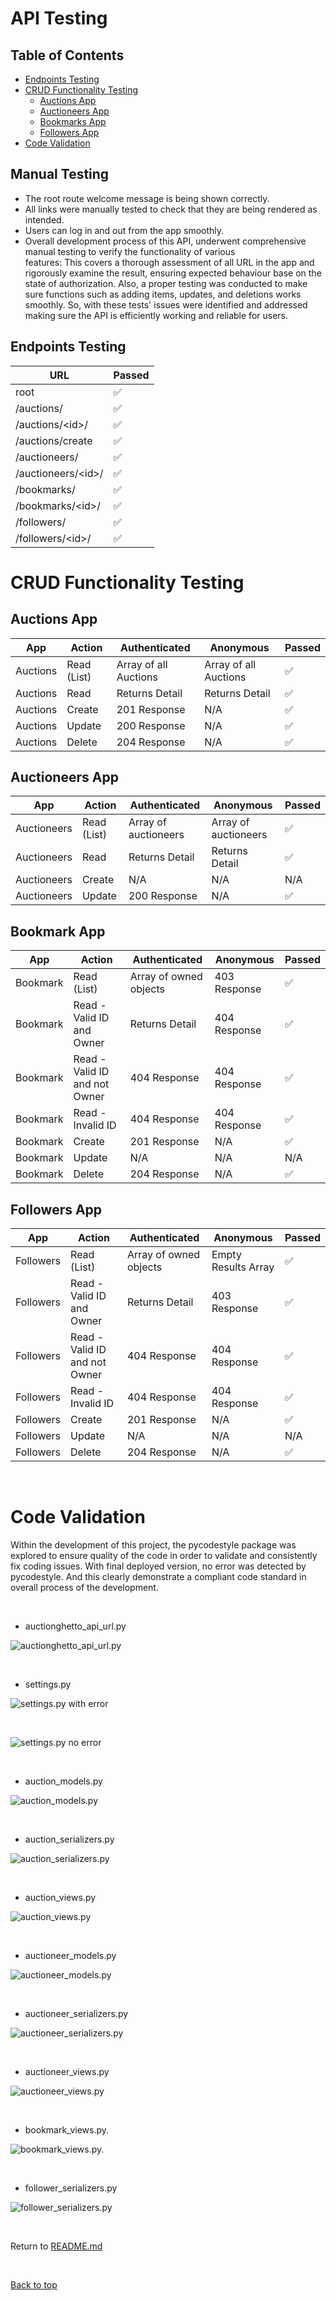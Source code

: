 # API Testing

## Table of Contents

- [Endpoints Testing](#endpoints-testing)
- [CRUD Functionality Testing](#crud-functionality-testing)
  - [Auctions App](#Auctions-app)
  - [Auctioneers App](#auctions-app)
  - [Bookmarks App](#bookmarks-app)
  - [Followers App](#followers-app)
- [Code Validation](#code-validation)


## Manual Testing

- The root route welcome message is being shown correctly.
- All links were manually tested to check that they are being rendered as intended.
- Users can log in and out from the app smoothly.
- Overall development process of this API, underwent comprehensive manual testing to verify the functionality of various  
features: This covers a thorough assessment of
all URL in the app and rigorously examine the result, ensuring expected behaviour base on the state of authorization. Also, a proper testing was conducted to make sure functions such as adding items, updates, and deletions works smoothly. So, with these tests' issues were identified and addressed making sure the API is efficiently working and reliable for users.


## Endpoints Testing

| URL | Passed |
|---|---|
| root | :white_check_mark: |
| /auctions/ | :white_check_mark: |
| /auctions/\<id>/ | :white_check_mark: |
| /auctions/create | :white_check_mark: |
| /auctioneers/ | :white_check_mark: |
| /auctioneers/\<id>/ | :white_check_mark: |
| /bookmarks/ | :white_check_mark: |
| /bookmarks/\<id>/ | :white_check_mark: |
| /followers/ | :white_check_mark: |
| /followers/\<id>/ | :white_check_mark: |


# CRUD Functionality Testing

## Auctions App

| App | Action | Authenticated | Anonymous | Passed |
|---|---|---|---|---|
| Auctions | Read (List) | Array of all Auctions | Array of all Auctions | :white_check_mark: |
| Auctions | Read | Returns Detail | Returns Detail | :white_check_mark: |
| Auctions | Create | 201 Response | N/A | :white_check_mark: |
| Auctions | Update | 200 Response | N/A | :white_check_mark: |
| Auctions | Delete | 204 Response | N/A | :white_check_mark: |

## Auctioneers App

| App | Action | Authenticated | Anonymous | Passed |
|---|---|---|---|---|
| Auctioneers | Read (List) | Array of auctioneers | Array of auctioneers | :white_check_mark: |
| Auctioneers | Read | Returns Detail | Returns Detail | :white_check_mark: |
| Auctioneers | Create | N/A | N/A | N/A |
| Auctioneers | Update | 200 Response | N/A | :white_check_mark: |

## Bookmark App

| App | Action | Authenticated | Anonymous | Passed |
|---|---|---|---|---|
| Bookmark | Read (List) | Array of owned objects | 403 Response | :white_check_mark: |
| Bookmark | Read - Valid ID and Owner | Returns Detail | 404 Response | :white_check_mark: |
|Bookmark | Read - Valid ID and not Owner | 404 Response | 404 Response | :white_check_mark: |
| Bookmark | Read - Invalid ID | 404 Response | 404 Response  | :white_check_mark: |
| Bookmark | Create | 201 Response | N/A | :white_check_mark: |
| Bookmark | Update | N/A| N/A | N/A |
| Bookmark | Delete | 204 Response | N/A | :white_check_mark: |

## Followers App

| App | Action | Authenticated | Anonymous | Passed |
|---|---|---|---|---|
| Followers | Read (List) | Array of owned objects | Empty Results Array | :white_check_mark: |
| Followers | Read - Valid ID and Owner | Returns Detail | 403 Response | :white_check_mark: |
| Followers | Read - Valid ID and not Owner | 404 Response | 404 Response | :white_check_mark: |
| Followers | Read - Invalid ID | 404 Response | 404 Response  | :white_check_mark: |
| Followers | Create | 201 Response | N/A | :white_check_mark: |
| Followers | Update | N/A | N/A | N/A |
| Followers | Delete | 204 Response | N/A | :white_check_mark: |

<br>


# Code Validation

Within the development of this project, the pycodestyle package was explored to ensure quality of the code in order to validate 
and consistently fix coding issues.
With final deployed version, no error was detected by pycodestyle. And this clearly demonstrate a compliant code standard in overall process of the development.

<br>

- auctionghetto_api_url.py

![auctionghetto_api_url.py](../docs/img/api_url.py.png)

<br>

- settings.py

![settings.py](../docs/img/settings.err.png) with error

<br>

![settings.py](../docs/img/settings.py.png) no error

<br>

- auction_models.py

![auction_models.py](../docs/img/auction_models.py.png)


<br>

- auction_serializers.py

![auction_serializers.py](../docs/img/auction_serializers.py.png)

<br>

- auction_views.py

![auction_views.py](../docs/img/auction_views.py.png)

<br>

- auctioneer_models.py

![auctioneer_models.py](../docs/img/auctioneer_models.py.png)

<br>

- auctioneer_serializers.py

![auctioneer_serializers.py](../docs/img/auctioneer_serializers.py.png)

<br>

- auctioneer_views.py

![auctioneer_views.py](../docs/img/auctioneer_views.py.png)

<br>

- bookmark_views.py.

![bookmark_views.py.](../docs/img/bookmark_views.py.png)

<br>

- follower_serializers.py

![follower_serializers.py](../docs/img/follower_serializers.py.png)

<br>

Return to [README.md](https://github.com/Madu-J/auctionghetto-backend/blob/main/README.md)

<br>

[Back to top](#top)